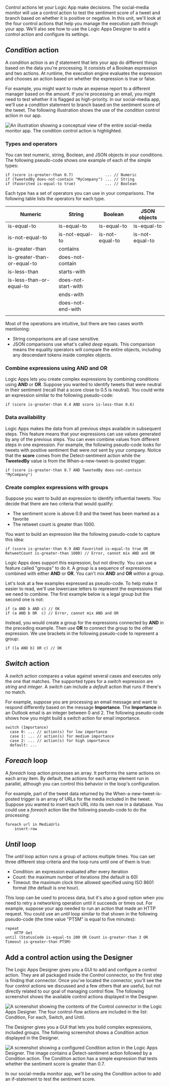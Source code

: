 Control actions let your Logic App make decisions. The social-media monitor will use a control action to test the sentiment score of a tweet and branch based on whether it is positive or negative. In this unit, we'll look at the four control actions that help you manage the execution path through your app. We'll also see how to use the Logic Apps Designer to add a control action and configure its settings.

## *Condition* action

A *condition* action is an *if* statement that lets your app do different things based on the data you're processing. It consists of a Boolean expression and two actions. At runtime, the execution engine evaluates the expression and chooses an action based on whether the expression is true or false.

For example, you might want to route an expense report to a different manager based on the amount. If you're processing an email, you might need to test whether it is flagged as high-priority. In our social-media app, we'll use a *condition* statement to branch based on the sentiment score of the tweet. The following illustration shows the use of the *condition* control action in our app.

![An illustration showing a conceptual view of the entire social-media monitor app. The *condition* control action is highlighted.](../media/if-statement-social-media.png)

### Types and operators

You can test numeric, string, Boolean, and JSON objects in your conditions. The following pseudo-code shows one example of each of the simple types:

```
if (score is-greater-than 0.7)              ... // Numeric
if (TweetedBy does-not-contain "MyCompany") ... // String
if (Favorited is-equal-to true)             ... // Boolean
```

Each type has a set of operators you can use in your comparisons. The following table lists the operators for each type.

| Numeric                     | String              | Boolean         | JSON objects    |
| --------------------------- | ------------------- | --------------- | --------------- |
| is-equal-to                 | is-equal-to         | is-equal-to     | is-equal-to     |
| is-not-equal-to             | is-not-equal-to     | is-not-equal-to | is-not-equal-to |
| is-greater-than             | contains            |                 |                 |
| is-greater-than-or-equal-to | does-not-contain    |                 |                 |
| is-less-than                | starts-with         |                 |                 |
| is-less-than-or-equal-to    | does-not-start-with |                 |                 |
|                             | ends-with           |                 |                 |
|                             | does-not-end-with   |                 |                 |
|||||

Most of the operations are intuitive, but there are two cases worth mentioning:

* String comparisons are all case sensitive.
* JSON comparisons use what's called *deep* equals. This comparison means the equality operators will compare the entire objects, including any descendant tokens inside complex objects.

### Combine expressions using **AND** and **OR**

Logic Apps lets you create complex expressions by combining conditions using **AND** or **OR**. Suppose you wanted to identify tweets that were neutral in their sentiment (recall that a score close to 0.5 is neutral). You could write an expression similar to the following pseudo-code:

```
if (score is-greater-than 0.4 AND score is-less-than 0.6)
```

### Data availability

Logic Apps makes the data from all previous steps available in subsequent steps. This feature means that your expressions can use values generated by any of the previous steps. You can even combine values from different steps in one expression. For example, the following pseudo-code looks for tweets with positive sentiment that were *not* sent by your company. Notice that the **score** comes from the Detect-sentiment action while the **TweetedBy** value is from the When-a-new-tweet-is-posted trigger.

```
if (score is-greater-than 0.7 AND TweetedBy does-not-contain "MyCompany")
```

### Create complex expressions with groups

Suppose you want to build an expression to identify influential tweets. You decide that there are two criteria that would qualify:

* The sentiment score is above 0.9 and the tweet has been marked as a favorite
* The retweet count is greater than 1000.

You want to build an expression like the following pseudo-code to capture this idea:

```
if (score is-greater-than 0.9 AND Favorited is-equal-to true OR RetweetCount is-greater-than 1000) // Error, cannot mix AND and OR
```

Logic Apps does support this expression, but not directly. You can use a feature called "groups" to do it. A *group* is a sequence of expressions combined with either **AND** or **OR**. You can't mix **AND** and **OR** within a group.

Let's look at a few examples expressed as pseudo-code. To help make it easier to read, we'll use lowercase letters to represent the expressions that we need to combine. The first example below is a legal group but the second one is not:

```
if (a AND b AND c) // OK
if (a AND b OR  c) // Error, cannot mix AND and OR
```

Instead, you would create a group for the expressions connected by **AND** in the preceding example. Then use **OR** to connect the group to the other expression. We use brackets in the following pseudo-code to represent a group:

```
if ([a AND b] OR c) // OK
```

## *Switch* action

A *switch* action compares a value against several cases and executes only the one that matches. The supported types for a *switch* expression are *string* and *integer*. A *switch* can include a *default* action that runs if there's no match.

For example, suppose you are processing an email message and want to respond differently based on the message **Importance**. The **Importance** in an Outlook email is an integer between 0 and 2. The following pseudo-code shows how you might build a *switch* action for email importance. 

```
switch (Importance)
  case 0: ... // action(s) for low importance
  case 1: ... // action(s) for medium importance
  case 2: ... // action(s) for high importance
  default: ...
```

## *Foreach* loop

A *foreach* loop action processes an array. It performs the same actions on each array item. By default, the actions for each array element run in parallel, although you can control this behavior in the loop's configuration.

For example, part of the tweet data returned by the When-a-new-tweet-is-posted trigger is an array of URLs for the media included in the tweet. Suppose you wanted to insert each URL into its own row in a database. You could use a *foreach* action like the following pseudo-code to do the processing:

```
foreach url in MediaUrls
    insert-row
```

## *Until* loop

The *until* loop action runs a group of actions multiple times. You can set three different stop criteria and the loop runs until one of them is true:

* Condition: an expression evaluated after every iteration
* Count: the maximum number of iterations (the default is 60)
* Timeout: the maximum clock time allowed specified using ISO 8601 format (the default is one hour).

This loop can be used to process data, but it's also a good option when you need to retry a networking operation until it succeeds or times out. For example, suppose your app needed to run an action that made an HTTP request. You could use an *until* loop similar to that shown in the following pseudo-code (the time value "PT5M" is equal to five minutes):

```
repeat
    HTTP Get
until (StatusCode is-equal-to 200 OR Count is-greater-than 3 OR Timeout is-greater-than PT5M)
```

## Add a control action using the Designer

The Logic Apps Designer gives you a GUI to add and configure a control action. They are all packaged inside the *Control* connector, so the first step is finding that connector. Once you've located the connector, you'll see the four control actions we discussed and a few others that are useful, but not directly related to our goal of managing control flow. The following screenshot shows the available control actions displayed in the Designer.

![A screenshot showing the contents of the *Control* connector in the Logic Apps Designer. The four control-flow actions are included in the list: *Condition*, *For each*, *Switch*, and *Until*.](../media/control-actions-designer.png)

The Designer gives you a GUI that lets you build complex expressions, included groups. The following screenshot shows a *Condition* action displayed in the Designer.

![A screenshot showing a configured *Condition* action in the Logic Apps Designer. The image contains a Detect-sentiment action followed by a *Condition* action. The *Condition* action has a simple expression that tests whether the sentiment score is greater than 0.7.](../media/condition-action-designer.png)

In our social-media monitor app, we'll be using the *Condition* action to add an if-statement to test the sentiment score.